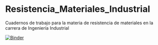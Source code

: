 # Resistencia_Materiales_Industrial
Cuadernos de trabajo para la materia de resistencia de materiales en la carrera de Ingeniería Industrial

[![Binder](https://mybinder.org/badge_logo.svg)](https://mybinder.org/v2/gh/RafaGarcia081011/Resistencia_Materiales_Industrial/blob/master/Unidad_1/Capitulo1_Introduccion_Concepto_Esfuerzo.ipynb/master)
